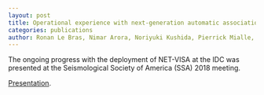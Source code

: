 ```yaml
---
layout: post
title: Operational experience with next-generation automatic association software NET-VISA.
categories: publications
author: Ronan Le Bras, Nimar Arora, Noriyuki Kushida, Pierrick Mialle, and Elena Tomuta
---
```


The ongoing progress with the deployment of NET-VISA at the IDC was presented
at the Seismological Society of America (SSA) 2018 meeting.

[Presentation](LeBras_SSA_2018.pdf).

